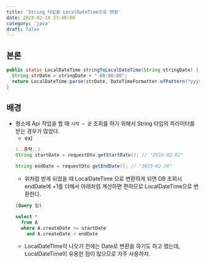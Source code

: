 ```yaml
---
title: 'String 타입을 LocalDateTime으로 변환'
date: 2023-02-18 23:48:00
category: 'java'
draft: false
---
```



## 본론
```java
public static LocalDateTime stringToLocalDateTime(String stringDate) {
  String strDate = stringDate + " 00:00:00";
  return LocalDateTime.parse(strDate, DateTimeFormatter.ofPattern("yyyy-MM-dd HH:mm:ss"));
}
```


## 배경
- 평소에 Api 작업을 할 때 `시작 ~ 끝` 조회를 하기 위해서 String 타입의 파라미터를 받는 경우가 많았다.
  - ex)
  ```java
  (..중략..)
  String startDate = requestDto.getStartDate(); // "2023-02-01"

  String endDate = requestDto.getEndDate(); // "2023-02-20"
  ```
  - 위처럼 받게 되었을 때 LocalDateTime 으로 변환하게 되면 DB 조회시 endDate에 +1를 더해서 아래처럼 계산하면 편하므로 LocalDateTime으로 변환한다.
  ```sql
  (Query 임)

  select *
    from A
    where A.createDate >= startDate
      and A.createDate < endDate
  ```
  - LocalDateTIme이 나오기 전에는 Date로 변환을 하기도 하고 했는데, LocalDateTime이 유용한 점이 많으므로 자주 사용하자.